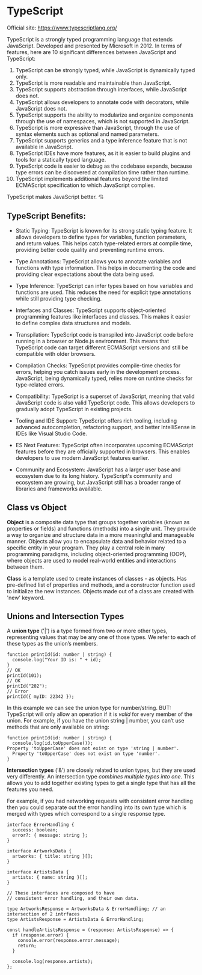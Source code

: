 
# TypeScript

Official site: https://www.typescriptlang.org/

TypeScript is a strongly typed programming language that extends JavaScript. Developed and presented by Microsoft in 2012. In terms of features, here are 10 significant differences between JavaScript and TypeScript:

1. TypeScript can be strongly typed, while JavaScript is dynamically typed only.
2. TypeScript is more readable and maintainable than JavaScript.
3. TypeScript supports abstraction through interfaces, while JavaScript does not.
4. TypeScript allows developers to annotate code with decorators, while JavaScript does not.
5. TypeScript supports the ability to modularize and organize components through the use of namespaces, which is not supported in JavaScript.
6. TypeScript is more expressive than JavaScript, through the use of syntax elements such as optional and named parameters.
7. TypeScript supports generics and a type inference feature that is not available in JavaScript.
8. TypeScript IDEs have more features, as it is easier to build plugins and tools for a statically typed language.
9. TypeScript code is easier to debug as the codebase expands, because type errors can be discovered at compilation time rather than runtime.
10. TypeScript implements additional features beyond the limited ECMAScript specification to which JavaScript complies.

TypeScript makes JavaScript better. 💘

## TypeScript Benefits:

- Static Typing: TypeScript is known for its strong static typing feature. It allows developers to define types for variables, function parameters, and return values. This helps catch type-related errors at compile time, providing better code quality and preventing runtime errors.

- Type Annotations: TypeScript allows you to annotate variables and functions with type information. This helps in documenting the code and providing clear expectations about the data being used.

- Type Inference: TypeScript can infer types based on how variables and functions are used. This reduces the need for explicit type annotations while still providing type checking.

- Interfaces and Classes: TypeScript supports object-oriented programming features like interfaces and classes. This makes it easier to define complex data structures and models.

- Transpilation: TypeScript code is transpiled into JavaScript code before running in a browser or Node.js environment. This means that TypeScript code can target different ECMAScript versions and still be compatible with older browsers.

- Compilation Checks: TypeScript provides compile-time checks for errors, helping you catch issues early in the development process. JavaScript, being dynamically typed, relies more on runtime checks for type-related errors.

- Compatibility: TypeScript is a superset of JavaScript, meaning that valid JavaScript code is also valid TypeScript code. This allows developers to gradually adopt TypeScript in existing projects.

- Tooling and IDE Support: TypeScript offers rich tooling, including advanced autocompletion, refactoring support, and better IntelliSense in IDEs like Visual Studio Code.

- ES Next Features: TypeScript often incorporates upcoming ECMAScript features before they are officially supported in browsers. This enables developers to use modern JavaScript features earlier.

- Community and Ecosystem: JavaScript has a larger user base and ecosystem due to its long history. TypeScript's community and ecosystem are growing, but JavaScript still has a broader range of libraries and frameworks available.

## Class vs Object

**Object** is a composite data type that groups together variables (known as properties or fields) and functions (methods) into a single unit. They provide a way to organize and structure data in a more meaningful and manageable manner. Objects allow you to encapsulate data and behavior related to a specific entity in your program. They play a central role in many programming paradigms, including object-oriented programming (OOP), where objects are used to model real-world entities and interactions between them.

**Class** is a template used to create instances of classes - as objects. Has pre-defined list of properties and methods, and a constructor function used to initialize the new instances. Objects made out of a class are created with 'new' keyword. 

## Unions and Intersection Types

A **union type** ('|') is a type formed from two or more other types, representing values that may be any one of those types. We refer to each of these types as the union’s members.

    function printId(id: number | string) {
      console.log("Your ID is: " + id);
    }
    // OK
    printId(101);
    // OK
    printId("202");
    // Error
    printId({ myID: 22342 });

In this example we can see the union type for number/string. BUT: TypeScript will only allow an operation if it is *valid* for every member of the union. For example, if you have the union string | number, you can’t use methods that are only available on string:

    function printId(id: number | string) {
      console.log(id.toUpperCase());
    Property 'toUpperCase' does not exist on type 'string | number'.
      Property 'toUpperCase' does not exist on type 'number'.
    }

**Intersection types** ('&') are closely related to union types, but they are used very differently. An intersection type *combines multiple types into one*. This allows you to add together existing types to get a single type that has all the features you need. 

For example, if you had networking requests with consistent error handling then you could separate out the error handling into its own type which is merged with types which correspond to a single response type.

    interface ErrorHandling {
      success: boolean;
      error?: { message: string };
    }
    
    interface ArtworksData {
      artworks: { title: string }[];
    }
    
    interface ArtistsData {
      artists: { name: string }[];
    }
    
    // These interfaces are composed to have
    // consistent error handling, and their own data.
    
    type ArtworksResponse = ArtworksData & ErrorHandling; // an intersection of 2 intrfaces
    type ArtistsResponse = ArtistsData & ErrorHandling;
    
    const handleArtistsResponse = (response: ArtistsResponse) => {
      if (response.error) {
        console.error(response.error.message);
        return;
      }
    
      console.log(response.artists);
    };